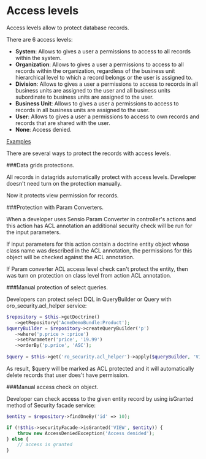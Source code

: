 Access levels
========

Access levels allow to protect database records.

There are 6 access levels:

 - **System**: Allows to gives a user a permissions to access to all records within the system.
 - **Organization**: Allows to gives a user a permissions to access to all records within the organization, regardless of the business unit hierarchical level to which a record belongs or the user is assigned to.
 - **Division**: Allows to gives a user a permissions to access to records in all business units are assigned to the user and all business units subordinate to business units are assigned to the user.
 - **Business Unit**: Allows to gives a user a permissions to access to records in all business units are assigned to the user.
 - **User**: Allows to gives a user a permissions to access to own records and records that are shared with the user.
 - **None**: Access denied.

[Examples](./examples.md)
  
There are several ways to protect the records with access levels.

###Data grids protections.

All records in datagrids automatically protect with access levels. Developer doesn't need turn on the protection manually.

Now it protects view permission for records.

###Protection with Param Converters.

When a developer uses Sensio Param Converter in controller's actions and this action has ACL annotation an additional security check will be run for the input parameters.

If input parameters for this action contain a doctrine entity object whose class name was described in the ACL annotation, the permissions for this object will be checked against the ACL annotation.

If Param converter ACL access level check can't protect the entity, then was turn on protection on class level from action ACL annotation.

###Manual protection of select queries.

Developers can protect select DQL in QueryBuilder or Query with oro_security.acl_helper service:

``` php
$repository = $this->getDoctrine()
   ->getRepository('AcmeDemoBundle:Product');
$queryBuilder = $repository->createQueryBuilder('p')
   ->where('p.price > :price')
   ->setParameter('price', '19.99')
   ->orderBy('p.price', 'ASC');
   
$query = $this->get('ro_security.acl_helper')->apply($queryBuilder, 'VIEW');   
```

As result, $query will be marked as ACL protected and it will automatically delete records that user does't have permission.

###Manual access check on object.

Developer can check access to the given entity record by using isGranted method of Security facade service:

``` php
$entity = $repository->findOneBy('id' => 10);

if (!$this->securityFacade->isGranted('VIEW', $entity)) {
    throw new AccessDeniedException('Access denided');
} else {
    // access is granted
}  
```